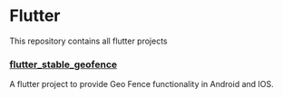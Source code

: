 # Flutter
This repository contains all flutter projects

### [flutter_stable_geofence](https://github.com/tarique-khan/flutter_stable_geofence)
A flutter project to provide Geo Fence functionality in Android and IOS.
